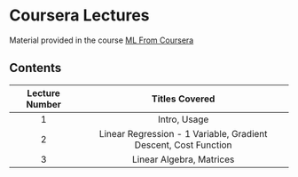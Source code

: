 # Coursera Lectures

Material provided in the course [ML From Coursera](https://www.coursera.org/learn/machine-learning)

## Contents

| Lecture Number  | Titles Covered |
| :-------------: | :-------------: |
|  1  | Intro, Usage  |
|  2  | Linear Regression - 1 Variable, Gradient Descent, Cost Function	|
|  3  | Linear Algebra, Matrices|

